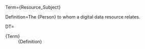 Term={Resource_Subject}

Definition=The {Person} to whom a digital data resource relates.

DT=<dt>{Term}</dt><dd>{Definition}</dd>